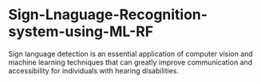 # Sign-Lnaguage-Recognition-system-using-ML-RF
Sign language detection is an essential application of computer vision and machine learning techniques that can greatly improve communication and accessibility for individuals with hearing disabilities.
